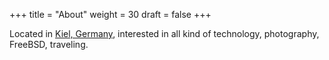 +++
title = "About"
weight = 30
draft = false
+++

Located in [Kiel, Germany](link="http://osm.org/go/0HsN9kV-"), interested in all kind of technology, photography, FreeBSD, traveling. 


